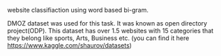 website classifiaction using word based bi-gram.

DMOZ dataset was used for this task. It was known as open directory project(ODP). This dataset has over 1.5 websites with 15 categories that they belong like sports, Arts, Business etc.
(you can find it here https://www.kaggle.com/shaurov/datasets)
